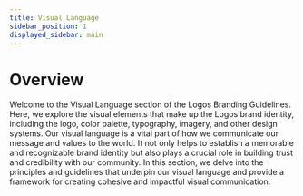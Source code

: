 ```yaml
---
title: Visual Language
sidebar_position: 1
displayed_sidebar: main
---
```


# Overview

Welcome to the Visual Language section of the Logos Branding Guidelines. Here, we explore the visual elements that make up the Logos brand identity, including the logo, color palette, typography, imagery, and other design systems. Our visual language is a vital part of how we communicate our message and values to the world. It not only helps to establish a memorable and recognizable brand identity but also plays a crucial role in building trust and credibility with our community. In this section, we delve into the principles and guidelines that underpin our visual language and provide a framework for creating cohesive and impactful visual communication.